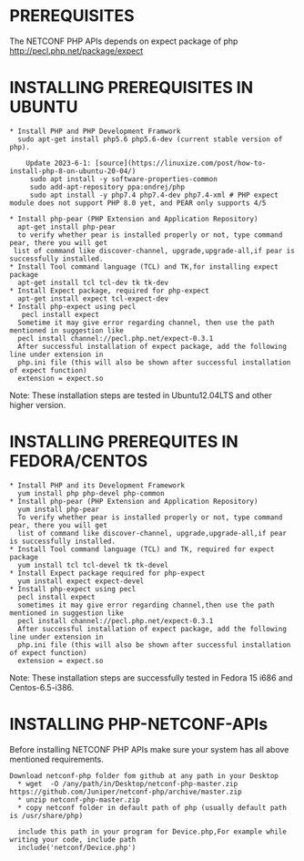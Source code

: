 PREREQUISITES
=============

The NETCONF PHP APIs depends on expect package of php http://pecl.php.net/package/expect

INSTALLING PREREQUISITES IN UBUNTU
===================================
	* Install PHP and PHP Development Framwork
	  sudo apt-get install php5.6 php5.6-dev (current stable version of php).
     
        Update 2023-6-1: [source](https://linuxize.com/post/how-to-install-php-8-on-ubuntu-20-04/)
         sudo apt install -y software-properties-common
         sudo add-apt-repository ppa:ondrej/php
         sudo apt install -y php7.4 php7.4-dev php7.4-xml # PHP expect module does not support PHP 8.0 yet, and PEAR only supports 4/5
	 
	* Install php-pear (PHP Extension and Application Repository)
	  apt-get install php-pear
	  to verify whether pear is installed properly or not, type command pear, there you will get
     list of command like discover-channel, upgrade,upgrade-all,if pear is successfully installed.
	* Install Tool command language (TCL) and TK,for installing expect package 
	  apt-get install tcl tcl-dev tk tk-dev
	* Install Expect package, required for php-expect
	  apt-get install expect tcl-expect-dev
	* Install php-expect using pecl
       pecl install expect
	  Sometime it may give error regarding channel, then use the path mentioned in suggestion like
	  pecl install channel://pecl.php.net/expect-0.3.1
      After successful installation of expect package, add the following line under extension in
      php.ini file (this will also be shown after successful installation of expect function)   	
	  extension = expect.so

Note: These installation steps are tested in Ubuntu12.04LTS and other higher version.

INSTALLING PREREQUITES IN FEDORA/CENTOS
=======================================

	* Install PHP and its Development Framework
	  yum install php php-devel php-common
	* Install php-pear (PHP Extension and Application Repository)
	  yum install php-pear
	  To verify whether pear is installed properly or not, type command pear, there you will get
      list of command like discover-channel, upgrade,upgrade-all,if pear is successfully installed.
	* Install Tool command language (TCL) and TK, required for expect package
	  yum install tcl tcl-devel tk tk-devel 
	* Install Expect package required for php-expect
	  yum install expect expect-devel
	* Install php-expect using pecl
	  pecl install expect
	  sometimes it may give error regarding channel,then use the path mentioned in suggestion like
	  pecl install channel://pecl.php.net/expect-0.3.1
	  After successful installation of expect package, add the following line under extension in
      php.ini file (this will also be shown after successful installation of expect function) 
	  extension = expect.so

Note: These installation steps are successfully tested in Fedora 15 i686 and Centos-6.5-i386.

INSTALLING PHP-NETCONF-APIs
===========================

Before installing NETCONF PHP APIs make sure your system has all above mentioned requirements.
	
	Download netconf-php folder fom github at any path in your Desktop
      * wget  -O /any/path/in/Desktop/netconf-php-master.zip https://github.com/Juniper/netconf-php/archive/master.zip
      * unzip netconf-php-master.zip
      * copy netconf folder in default path of php (usually default path is /usr/share/php)
	
      include this path in your program for Device.php,For example while writing your code, include path
      include('netconf/Device.php')
                                     

